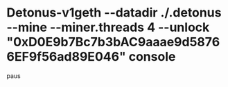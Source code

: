 # Detonus-v1geth --datadir ./.detonus --mine --miner.threads 4 --unlock "0xD0E9b7Bc7b3bAC9aaae9d58766EF9f56ad89E046" console
paus
